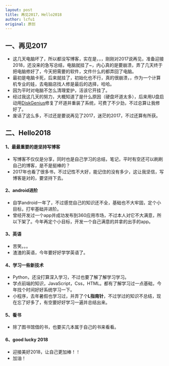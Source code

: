 ```yaml
---
layout: post
title: 再见2017，Hello2018
author: lcfu1
original: 原创
---
```


## 一、再见2017

- 这几天电脑坏了，所以都没写博客，实在是，，，刚刚对2017说再见，准备迎接2018，还没来的急写总结，电脑就挂了~，内心真的是要崩溃，弄了几天终于把电脑修好了，今天把需要的软件，文件什么的都弄回了电脑。
- 最初是电脑卡死，后来就挂了，初始化也不行，真的很崩溃，，作为一个计算机专业的娃，去电脑店找人修是最后的选择，哈哈。
- 因为平时对电脑不怎么清理爱护，活该它开挂了。
- 经过我这几天的努力，大概知道了是什么原因（硬盘坏道太多），后来用U盘启动用[DiskGenius](http://www.diskgenius.cn/download.php)修复了坏道并重装了系统，可费了不少劲，不过总算让我修好了。
- 废话了这么多，不过还是要说再见了2017，迷茫的2017，不过还算有所获。

## 二、Hello2018

#### 1、最最重要的是坚持写博客

- 写博客不仅仅是分享，同时也是自己学习的总结，笔记，平时有空还可以刷刷自己的博客，是不是挺棒的？
- 2017年也看了很多书，不过记性不大好，能记住的没有多少，这让我坚信，写博客是对的，要坚持下去。

#### 2、android进阶

- 自学android一年了，不过感觉自己的知识还不全，基础也不大牢固，定个小目标，打牢基础并进阶。
- 曾经开发过一个app并成功发布到360应用市场，不过本人对它不大满意，所以下架了。今年再定个小目标，开发一个自己满意的并拿的出手的app。

#### 3、英语

- 苦笑。。。
- 渣渣的英语，今年要好好学学英语了。

#### 4、学习一些新技术

- Python，还没打算深入学习，不过也要了解了解学习学习。
- 学点前端的知识，JavaScript，Css，HTML。都有了解学习过一点基础，今年找个时间好好系统学习一下。
- 小程序，去年暑假也学习过，并弄了个**L指南针**，不过学过的知识不总结，现在忘了好多了，有空要好好学习一遍并总结出来。

#### 5、看书

- 除了图书馆借的书，也要买几本属于自己的书来看看。

#### 6、good lucky 2018

- 迎接美好2018，让自己更加棒！！
- 加油！
